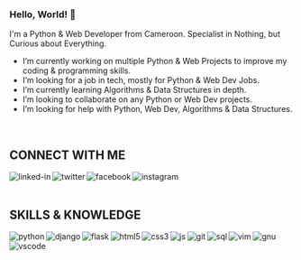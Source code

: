 ### Hello, World! 👋
I'm a Python & Web Developer from Cameroon.
Specialist in Nothing, but Curious about Everything.

- I’m currently working on multiple Python & Web Projects to improve my coding & programming skills.
- I’m looking for a job in tech, mostly for Python & Web Dev Jobs.
- I’m currently learning Algorithms & Data Structures in depth.
- I’m looking to collaborate on any Python or Web Dev projects.
- I’m looking for help with Python, Web Dev, Algorithms & Data Structures.
<br>

## CONNECT WITH ME

[<img align="left" alt="linked-in" src="https://img.shields.io/badge/linkedin-%230077B5.svg?&style=for-the-badge&logo=linkedin&logoColor=white" />](https://www.linkedin.com/in/tony-b-nya-64a2b690/)

[<img align="left" alt="twitter" src="https://img.shields.io/badge/twitter-%231DA1F2.svg?&style=for-the-badge&logo=twitter&logoColor=white" />](https://twitter.com/tonybnya)

[<img align="left" alt="facebook" src="https://img.shields.io/badge/facebook-%231DA1F2.svg?&style=for-the-badge&logo=facebook&logoColor=white" />](https://www.facebook.com/nyatb)

[<img align="left" alt="instagram" src="https://img.shields.io/badge/instagram-%231DA1F2.svg?&style=for-the-badge&logo=instagram&logoColor=white" />](https://www.instagram.com/tonybnya/)

<br>
<br>

## SKILLS & KNOWLEDGE
<img align="left" alt="python" src="https://img.shields.io/badge/python%20-%2320232a.svg?&style=for-the-badge&logo=python&logoColor=%2361DAFB" />

<img align="left" alt="django" src="https://img.shields.io/badge/django%20-%2320232a.svg?&style=for-the-badge&logo=django&logoColor=%2361DAFB" />

<img align="left" alt="flask" src="https://img.shields.io/badge/flask%20-%2320232a.svg?&style=for-the-badge&logo=flask&logoColor=%2361DAFB" />

<img align="left" alt="html5" src="https://img.shields.io/badge/html5%20-%2320232a.svg?&style=for-the-badge&logo=html5&logoColor=%2361DAFB" />

<img align="left" alt="css3" src="https://img.shields.io/badge/css3%20-%2320232a.svg?&style=for-the-badge&logo=css3&logoColor=%2361DAFB" />

<img align="left" alt="js" src="https://img.shields.io/badge/javascript%20-%2320232a.svg?&style=for-the-badge&logo=javascript&logoColor=%2361DAFB" />

<img align="left" alt="git" src="https://img.shields.io/badge/git%20-%2320232a.svg?&style=for-the-badge&logo=git&logoColor=%2361DAFB" />

<img align="left" alt="sql" src="https://img.shields.io/badge/sql%20-%2320232a.svg?&style=for-the-badge&logo=sql&logoColor=%2361DAFB" />

<img align="left" alt="vim" src="https://img.shields.io/badge/vim%20-%2320232a.svg?&style=for-the-badge&logo=vim&logoColor=%2361DAFB" />

<img align="left" alt="gnu" src="https://img.shields.io/badge/gnu%20-%2320232a.svg?&style=for-the-badge&logo=gnu&logoColor=%2361DAFB" />

<img align="left" alt="vscode" src="https://img.shields.io/badge/visualstudiocode%20-%2320232a.svg?&style=for-the-badge&logo=visualstudiocode&logoColor=%2361DAFB" />

<br>
<br>
